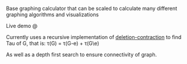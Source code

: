 Base graphing calculator that can be scaled to calculate many different graphing algorithms and visualizations

Live demo @ 

Currently uses a recursive implementation of [deletion-contraction](https://en.wikipedia.org/wiki/Deletion%E2%80%93contraction_formula#Spanning_trees) to find Tau of G, that is:
τ(G) = τ(G-e) + τ(G\e)

As well as a depth first search to ensure connectivity of graph.
